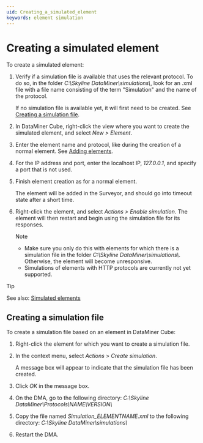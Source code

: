 ```yaml
---
uid: Creating_a_simulated_element
keywords: element simulation
---
```


# Creating a simulated element

To create a simulated element:

1. Verify if a simulation file is available that uses the relevant protocol. To do so, in the folder *C:\\Skyline DataMiner\\simulations\\*, look for an .xml file with a file name consisting of the term "Simulation" and the name of the protocol.

   If no simulation file is available yet, it will first need to be created. See [Creating a simulation file](#creating-a-simulation-file).

1. In DataMiner Cube, right-click the view where you want to create the simulated element, and select *New \> Element*.

1. Enter the element name and protocol, like during the creation of a normal element. See [Adding elements](xref:Adding_elements).

1. For the IP address and port, enter the localhost IP, *127.0.0.1*, and specify a port that is not used.

1. Finish element creation as for a normal element.

   The element will be added in the Surveyor, and should go into timeout state after a short time.

1. Right-click the element, and select *Actions \> Enable simulation*. The element will then restart and begin using the simulation file for its responses.

   > [!NOTE]
   >
   > - Make sure you only do this with elements for which there is a simulation file in the folder *C:\\Skyline DataMiner\\simulations\\*. Otherwise, the element will become unresponsive.
   > - Simulations of elements with HTTP protocols are currently not yet supported.

> [!TIP]
> See also: [Simulated elements](xref:Simulated_elements)

## Creating a simulation file

To create a simulation file based on an element in DataMiner Cube:

1. Right-click the element for which you want to create a simulation file.

1. In the context menu, select *Actions* > *Create simulation*.

   A message box will appear to indicate that the simulation file has been created.

1. Click *OK* in the message box.

1. On the DMA, go to the following directory: *C:\\Skyline DataMiner\\Protocols\\NAME\\VERSION\\*

1. Copy the file named *Simulation_ELEMENTNAME.xml* to the following directory: *C:\\Skyline DataMiner\\simulations\\*

1. Restart the DMA.
